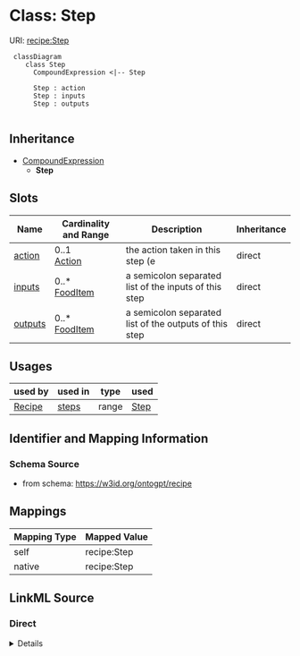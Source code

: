 # Class: Step



URI: [recipe:Step](http://w3id.org/ontogpt/recipe/Step)


```mermaid
 classDiagram
    class Step
      CompoundExpression <|-- Step
      
      Step : action
      Step : inputs
      Step : outputs
      
```




## Inheritance
* [CompoundExpression](CompoundExpression.md)
    * **Step**



## Slots

| Name | Cardinality and Range | Description | Inheritance |
| ---  | --- | --- | --- |
| [action](action.md) | 0..1 <br/> [Action](Action.md) | the action taken in this step (e | direct |
| [inputs](inputs.md) | 0..* <br/> [FoodItem](FoodItem.md) | a semicolon separated list of the inputs of this step | direct |
| [outputs](outputs.md) | 0..* <br/> [FoodItem](FoodItem.md) | a semicolon separated list of the outputs of this step | direct |





## Usages

| used by | used in | type | used |
| ---  | --- | --- | --- |
| [Recipe](Recipe.md) | [steps](steps.md) | range | [Step](Step.md) |






## Identifier and Mapping Information







### Schema Source


* from schema: https://w3id.org/ontogpt/recipe





## Mappings

| Mapping Type | Mapped Value |
| ---  | ---  |
| self | recipe:Step |
| native | recipe:Step |


## LinkML Source

<!-- TODO: investigate https://stackoverflow.com/questions/37606292/how-to-create-tabbed-code-blocks-in-mkdocs-or-sphinx -->

### Direct

<details>
```yaml
name: Step
from_schema: https://w3id.org/ontogpt/recipe
rank: 1000
is_a: CompoundExpression
attributes:
  action:
    name: action
    description: the action taken in this step (e.g. mix, add)
    from_schema: https://w3id.org/ontogpt/recipe
    rank: 1000
    range: Action
  inputs:
    name: inputs
    description: a semicolon separated list of the inputs of this step
    from_schema: https://w3id.org/ontogpt/recipe
    rank: 1000
    multivalued: true
    range: FoodItem
  outputs:
    name: outputs
    description: a semicolon separated list of the outputs of this step
    from_schema: https://w3id.org/ontogpt/recipe
    rank: 1000
    multivalued: true
    range: FoodItem

```
</details>

### Induced

<details>
```yaml
name: Step
from_schema: https://w3id.org/ontogpt/recipe
rank: 1000
is_a: CompoundExpression
attributes:
  action:
    name: action
    description: the action taken in this step (e.g. mix, add)
    from_schema: https://w3id.org/ontogpt/recipe
    rank: 1000
    alias: action
    owner: Step
    domain_of:
    - Step
    range: Action
  inputs:
    name: inputs
    description: a semicolon separated list of the inputs of this step
    from_schema: https://w3id.org/ontogpt/recipe
    rank: 1000
    multivalued: true
    alias: inputs
    owner: Step
    domain_of:
    - Step
    range: FoodItem
  outputs:
    name: outputs
    description: a semicolon separated list of the outputs of this step
    from_schema: https://w3id.org/ontogpt/recipe
    rank: 1000
    multivalued: true
    alias: outputs
    owner: Step
    domain_of:
    - Step
    range: FoodItem

```
</details>